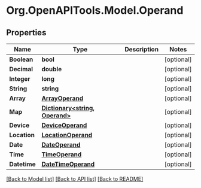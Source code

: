 # Org.OpenAPITools.Model.Operand
## Properties

Name | Type | Description | Notes
------------ | ------------- | ------------- | -------------
**Boolean** | **bool** |  | [optional] 
**Decimal** | **double** |  | [optional] 
**Integer** | **long** |  | [optional] 
**String** | **string** |  | [optional] 
**Array** | [**ArrayOperand**](ArrayOperand.md) |  | [optional] 
**Map** | [**Dictionary&lt;string, Operand&gt;**](Operand.md) |  | [optional] 
**Device** | [**DeviceOperand**](DeviceOperand.md) |  | [optional] 
**Location** | [**LocationOperand**](LocationOperand.md) |  | [optional] 
**Date** | [**DateOperand**](DateOperand.md) |  | [optional] 
**Time** | [**TimeOperand**](TimeOperand.md) |  | [optional] 
**Datetime** | [**DateTimeOperand**](DateTimeOperand.md) |  | [optional] 

[[Back to Model list]](../README.md#documentation-for-models) [[Back to API list]](../README.md#documentation-for-api-endpoints) [[Back to README]](../README.md)

